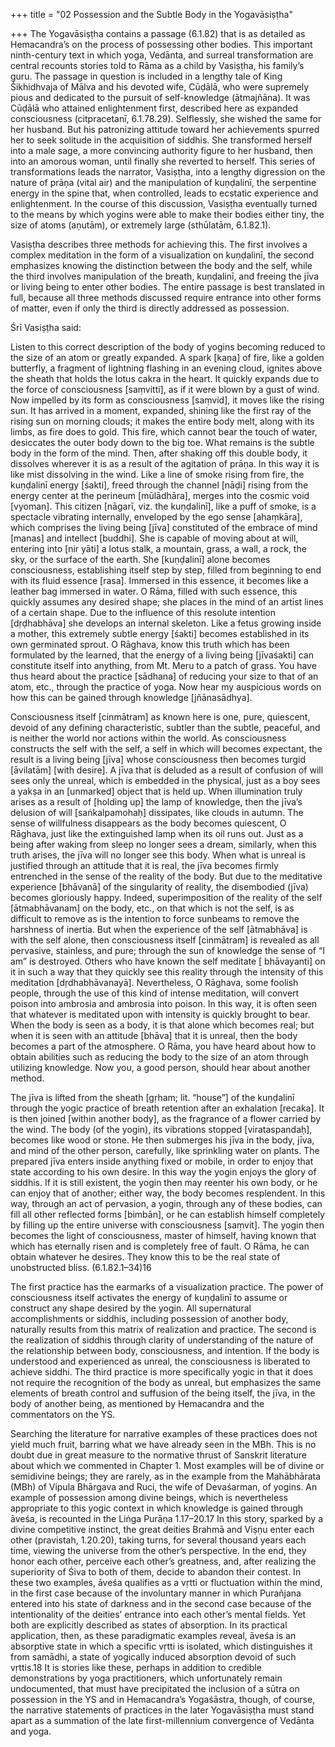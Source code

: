 +++
title = "02 Possession and the Subtle Body in the Yogavāsiṣṭha"

+++
The Yogavāsiṣṭha contains a passage (6.1.82) that is as detailed as Hemacandra’s on the process of possessing other bodies. This important ninth-century text in which yoga, Vedānta, and surreal transformation are central recounts stories told to Rāma as a child by Vasiṣṭha, his family’s guru. The passage in question is included in a lengthy tale of King Śikhidhvaja of Mālva and his devoted wife, Cūḍālā, who were supremely pious and dedicated to the pursuit of self-knowledge (ātmajñāna). It was Cūḍālā who attained enlightenment first, described here as expanded consciousness (citpracetanī, 6.1.78.29). Selflessly, she wished the same for her husband. But his patronizing attitude toward her achievements spurred her to seek solitude in the acquisition of siddhis. She transformed herself into a male sage, a more convincing authority figure to her husband, then into an amorous woman, until finally she reverted to herself. This series of transformations leads the narrator, Vasiṣṭha, into a lengthy digression on the nature of prāṇa (vital air) and the manipulation of kuṇḍalinī, the serpentine energy in the spine that, when controlled, leads to ecstatic experience and enlightenment. In the course of this discussion, Vasiṣṭha eventually turned to the means by which yogins were able to make their bodies either tiny, the size of atoms (aṇutām), or extremely large (sthūlatām, 6.1.82.1).

Vasiṣṭha describes three methods for achieving this. The first involves a complex meditation in the form of a visualization on kuṇḍalinī, the second emphasizes knowing the distinction between the body and the self, while the third involves manipulation of the breath, kuṇḍalinī, and freeing the jīva or living being to enter other bodies. The entire passage is best translated in full, because all three methods discussed require entrance into other forms of matter, even if only the third is directly addressed as possession.



Śrī Vasiṣṭha said:

Listen to this correct description of the body of yogins becoming reduced to the size of an atom or greatly expanded. A spark [kaṇa] of fire, like a golden butterfly, a fragment of lightning flashing in an evening cloud, ignites above the sheath that holds the lotus cakra in the heart. It quickly expands due to the force of consciousness [saṃvitti], as if it were blown by a gust of wind. Now impelled by its form as consciousness [saṃvid], it moves like the rising sun. It has arrived in a moment, expanded, shining like the first ray of the rising sun on morning clouds; it makes the entire body melt, along with its limbs, as fire does to gold. This fire, which cannot bear the touch of water, desiccates the outer body down to the big toe. What remains is the subtle body in the form of the mind. Then, after shaking off this double body, it dissolves wherever it is as a result of the agitation of prāṇa. In this way it is like mist dissolving in the wind. Like a line of smoke rising from fire, the kuṇḍalinī energy [śakti], freed through the channel [nāḍi] rising from the energy center at the perineum [mūlādhāra], merges into the cosmic void [vyoman]. This citizen [nāgarī, viz. the kuṇḍalinī], like a puff of smoke, is a spectacle vibrating internally, enveloped by the ego sense [ahaṃkāra], which comprises the living being [jīva] constituted of the embrace of mind [manas] and intellect [buddhi]. She is capable of moving about at will, entering into [nir yāti] a lotus stalk, a mountain, grass, a wall, a rock, the sky, or the surface of the earth. She [kuṇḍalinī] alone becomes consciousness, establishing itself step by step, filled from beginning to end with its fluid essence [rasa]. Immersed in this essence, it becomes like a leather bag immersed in water. O Rāma, filled with such essence, this quickly assumes any desired shape; she places in the mind of an artist lines of a certain shape. Due to the influence of this resolute intention [dṛḍhabhāva] she develops an internal skeleton. Like a fetus growing inside a mother, this extremely subtle energy [śakti] becomes established in its own germinated sprout. O Rāghava, know this truth which has been formulated by the learned, that the energy of a living being [jīvaśakti] can constitute itself into anything, from Mt. Meru to a patch of grass. You have thus heard about the practice [sādhana] of reducing your size to that of an atom, etc., through the practice of yoga. Now hear my auspicious words on how this can be gained through knowledge [jñānasādhya].

Consciousness itself [cinmātram] as known here is one, pure, quiescent, devoid of any defining characteristic, subtler than the subtle, peaceful, and is neither the world nor actions within the world. As consciousness constructs the self with the self, a self in which will becomes expectant, the result is a living being [jīva] whose consciousness then becomes turgid [āvilatām] [with desire]. A jīva that is deluded as a result of confusion of will sees only the unreal, which is embedded in the physical, just as a boy sees a yakṣa in an [unmarked] object that is held up. When illumination truly arises as a result of [holding up] the lamp of knowledge, then the jīva’s delusion of will [saṅkalpamohaḥ] dissipates, like clouds in autumn. The sense of willfulness disappears as the body becomes quiescent, O Rāghava, just like the extinguished lamp when its oil runs out. Just as a being after waking from sleep no longer sees a dream, similarly, when this truth arises, the jīva will no longer see this body. When what is unreal is justified through an attitude that it is real, the jīva becomes firmly entrenched in the sense of the reality of the body. But due to the meditative experience [bhāvanā] of the singularity of reality, the disembodied (jīva) becomes gloriously happy. Indeed, superimposition of the reality of the self [ātmabhāvanam] on the body, etc., on that which is not the self, is as difficult to remove as is the intention to force sunbeams to remove the harshness of inertia. But when the experience of the self [ātmabhāva] is with the self alone, then consciousness itself [cinmātram] is revealed as all pervasive, stainless, and pure; through the sun of knowledge the sense of “I am” is destroyed. Others who have known the self meditate [ bhāvayanti] on it in such a way that they quickly see this reality through the intensity of this meditation [dṛdhabhāvanayā]. Nevertheless, O Rāghava, some foolish people, through the use of this kind of intense meditation, will convert poison into ambrosia and ambrosia into poison. In this way, it is often seen that whatever is meditated upon with intensity is quickly brought to bear. When the body is seen as a body, it is that alone which becomes real; but when it is seen with an attitude [bhāva] that it is unreal, then the body becomes a part of the atmosphere. O Rāma, you have heard about how to obtain abilities such as reducing the body to the size of an atom through utilizing knowledge. Now you, a good person, should hear about another method.

The jīva is lifted from the sheath [gṛham; lit. “house”] of the kuṇḍalinī through the yogic practice of breath retention after an exhalation [recaka]. It is then joined [within another body], as the fragrance of a flower carried by the wind. The body (of the yogin), its vibrations stopped [virataspandaḥ], becomes like wood or stone. He then submerges his jīva in the body, jīva, and mind of the other person, carefully, like sprinkling water on plants. The prepared jīva enters inside anything fixed or mobile, in order to enjoy that state according to his own desire. In this way the yogin enjoys the glory of siddhis. If it is still existent, the yogin then may reenter his own body, or he can enjoy that of another; either way, the body becomes resplendent. In this way, through an act of pervasion, a yogin, through any of these bodies, can fill all other reflected forms [bimbān], or he can establish himself completely by filling up the entire universe with consciousness [saṃvit]. The yogin then becomes the light of consciousness, master of himself, having known that which has eternally risen and is completely free of fault. O Rāma, he can obtain whatever he desires. They know this to be the real state of unobstructed bliss. (6.1.82.1–34)16

The first practice has the earmarks of a visualization practice. The power of consciousness itself activates the energy of kuṇḍalinī to assume or construct any shape desired by the yogin. All supernatural accomplishments or siddhis, including possession of another body, naturally results from this matrix of realization and practice. The second is the realization of siddhis through clarity of understanding of the nature of the relationship between body, consciousness, and intention. If the body is understood and experienced as unreal, the consciousness is liberated to achieve siddhi. The third practice is more specifically yogic in that it does not require the recognition of the body as unreal, but emphasizes the same elements of breath control and suffusion of the being itself, the jīva, in the body of another being, as mentioned by Hemacandra and the commentators on the YS.

Searching the literature for narrative examples of these practices does not yield much fruit, barring what we have already seen in the MBh. This is no doubt due in great measure to the normative thrust of Sanskrit literature about which we commented in Chapter 1. Most examples will be of divine or semidivine beings; they are rarely, as in the example from the Mahābhārata (MBh) of Vipula Bhārgava and Ruci, the wife of Devaśarman, of yogins. An example of possession among divine beings, which is nevertheless appropriate to this yogic context in which knowledge is gained through āveśa, is recounted in the Liṅga Purāṇa 1.17–20.17 In this story, sparked by a divine competitive instinct, the great deities Brahmā and Viṣṇu enter each other (pravistah, 1.20.20), taking turns, for several thousand years each time, viewing the universe from the other’s perspective. In the end, they honor each other, perceive each other’s greatness, and, after realizing the superiority of Śiva to both of them, decide to abandon their contest. In these two examples, āveśa qualifies as a vṛtti or fluctuation within the mind, in the first case because of the involuntary manner in which Purañjana entered into his state of darkness and in the second case because of the intentionality of the deities’ entrance into each other’s mental fields. Yet both are explicitly described as states of absorption. In its practical application, then, as these paradigmatic examples reveal, āveśa is an absorptive state in which a specific vṛtti is isolated, which distinguishes it from samādhi, a state of yogically induced absorption devoid of such vṛttis.18 It is stories like these, perhaps in addition to credible demonstrations by yoga practitioners, which unfortunately remain undocumented, that must have precipitated the inclusion of a sūtra on possession in the YS and in Hemacandra’s Yogaśāstra, though, of course, the narrative statements of practices in the later Yogavāsiṣṭha must stand apart as a summation of the late first-millennium convergence of Vedānta and yoga.
